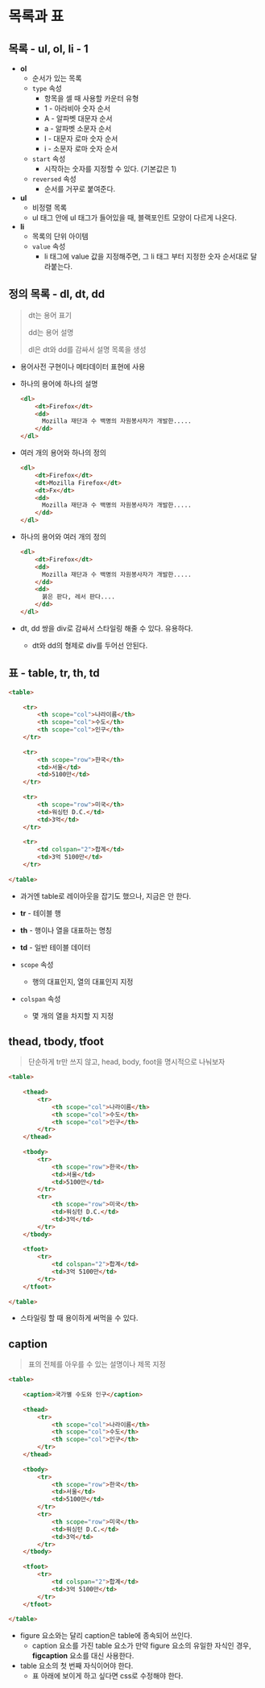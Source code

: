 # 목록과 표



## 목록 - ul, ol, li - 1

- **ol**
  - 순서가 있는 목록
  - `type` 속성
    - 항목을 셀 때 사용할 카운터 유형
    - 1 - 아라비아 숫자 순서
    - A - 알파벳 대문자 순서
    - a - 알파벳 소문자 순서
    - I - 대문자 로마 숫자 순서
    - i - 소문자 로마 숫자 순서
  - `start` 속성
    - 시작하는 숫자를 지정할 수 있다. (기본값은 1)
  - `reversed` 속성
    - 순서를 거꾸로 붙여준다.
- **ul**
  - 비정렬 목록
  - ul 태그 안에 ul 태그가 들어있을 때, 블랙포인트 모양이 다르게 나온다.
- **li**
  - 목록의 단위 아이템
  - `value` 속성
    - li 태그에 value 값을 지정해주면,  그 li 태그 부터 지정한 숫자 순서대로 달라붙는다.



## 정의 목록 - dl, dt, dd

> dt는 용어 표기
>
> dd는 용어 설명
>
> dl은 dt와 dd를 감싸서 설명 목록을 생성

- 용어사전 구현이나 메타데이터 표현에 사용

- 하나의 용어에 하나의 설명

  ```html
  <dl>
      <dt>Firefox</dt>
      <dd>
      	Mozilla 재단과 수 백명의 자원봉사자가 개발한.....
      </dd>
  </dl>
  ```

- 여러 개의 용어와 하나의 정의

  ```html
  <dl>
      <dt>Firefox</dt>
      <dt>Mozilla Firefox</dt>
      <dt>Fx</dt>
      <dd>
      	Mozilla 재단과 수 백명의 자원봉사자가 개발한.....
      </dd>
  </dl>
  ```

- 하나의 용어와 여러 개의 정의

  ```html
  <dl>
      <dt>Firefox</dt>
      <dd>
      	Mozilla 재단과 수 백명의 자원봉사자가 개발한.....
      </dd>
      <dd>
      	붉은 판다, 레서 판다....
      </dd>
  </dl>
  ```



- dt, dd 쌍을 div로 감싸서 스타일링 해줄 수 있다. 유용하다.
  - dt와 dd의 형제로 div를 두어선 안된다.



## 표 - table, tr, th, td

```html
<table>
    
    <tr>
    	<th scope="col">나라이름</th>
        <th scope="col">수도</th>
        <th scope="col">인구</th>
    </tr>
    
    <tr>
    	<th scope="row">한국</th>
        <td>서울</td>
        <td>5100만</td>
    </tr>
    
    <tr>
    	<th scope="row">미국</th>
        <td>워싱턴 D.C.</td>
        <td>3억</td>
    </tr>
    
    <tr>
    	<td colspan="2">합계</td>
        <td>3억 5100만</td>
    </tr>
    
</table>
```

- 과거엔 table로 레이아웃을 잡기도 했으나, 지금은 안 한다.
- **tr** - 테이블 행
- **th** - 행이나 열을 대표하는 명칭
- **td** - 일반 테이블 데이터
- `scope` 속성
  - 행의 대표인지, 열의 대표인지 지정

- `colspan` 속성
  - 몇 개의 열을 차지할 지 지정



## thead, tbody, tfoot

> 단순하게 tr만 쓰지 않고, head, body, foot을 명시적으로 나눠보자

```html
<table>
    
    <thead>
        <tr>
    		<th scope="col">나라이름</th>
        	<th scope="col">수도</th>
        	<th scope="col">인구</th>
    	</tr>
    </thead>
   
    <tbody>
    	<tr>
    		<th scope="row">한국</th>
        	<td>서울</td>
        	<td>5100만</td>
    	</tr>
        <tr>
    		<th scope="row">미국</th>
        	<td>워싱턴 D.C.</td>
        	<td>3억</td>
    	</tr>
    </tbody>
    
    <tfoot>
    	<tr>
    		<td colspan="2">합계</td>
        	<td>3억 5100만</td>
    	</tr>
    </tfoot>
    
</table>
```

- 스타일링 할 때 용이하게 써먹을 수 있다.



## caption

> 표의 전체를 아우를 수 있는 설명이나 제목 지정

```html
<table>
    
    <caption>국가별 수도와 인구</caption>
    
    <thead>
        <tr>
    		<th scope="col">나라이름</th>
        	<th scope="col">수도</th>
        	<th scope="col">인구</th>
    	</tr>
    </thead>
   
    <tbody>
    	<tr>
    		<th scope="row">한국</th>
        	<td>서울</td>
        	<td>5100만</td>
    	</tr>
        <tr>
    		<th scope="row">미국</th>
        	<td>워싱턴 D.C.</td>
        	<td>3억</td>
    	</tr>
    </tbody>
    
    <tfoot>
    	<tr>
    		<td colspan="2">합계</td>
        	<td>3억 5100만</td>
    	</tr>
    </tfoot>
    
</table>
```

- figure 요소와는 달리 caption은 table에 종속되어 쓰인다.
  - caption 요소를 가진 table 요소가 만약 figure 요소의 유일한 자식인 경우, **figcaption** 요소를 대신 사용한다.
- table 요소의 첫 번째 자식이어야 한다.
  - 표 아래에 보이게 하고 싶다면 css로 수정해야 한다.